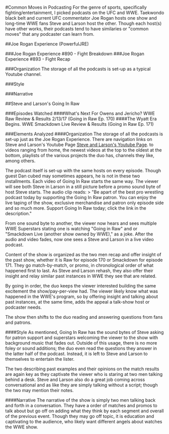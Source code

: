 #Common Moves in Podcasting
For the genre of sports, specifically fighting/entertainment, I picked podcasts on the UFC and WWE. Taekwondo black belt and current UFC commentator Joe Rogan hosts one show and long-time WWE fans Steve and Larson host the other. Though each host(s) have other works, their podcasts tend to have similaries or "common moves" that any podcaster can learn from.

##Joe Rogan Experience (PowerfulJRE)

###Joe Rogan Experience #890 - Fight Breakdown
###Joe Rogan Experience #893 - Fight Recap


###Organization
The storage of all the podcasts is set-up as a typical Youtube channel.

###Style

###Narrative

##Steve and Larson's Going In Raw

###Episodes Watched
####What's Next For Owens and Jericho? WWE Raw Review & Results 2/13/17 (Going in Raw Ep. 170)
####The Wyatt Era Begins. WWE Smackdown Live Review & Results (Going in Raw Ep. 171)

###Elements Analyzed
####Organization
The storage of all the podcasts is set-up just as the Joe Rogan Experience. There are navigation links on Steve and Larson's Youtube Page [Steve and Larson's Youtube Page](https://www.youtube.com/user/SteveAndLarson). to videos ranging from home, the newest videos at the top to the oldest at the bottom, playlists of the various projects the duo has, channels they like, among others.

The podcast itself is set-up with the same hosts on every episode. Though guest Dan cubed may sometimes appears, he is not in these two installments. Each video of Going In Raw starts the same way. The viewer will see both Steve in Larson in a still picture before a promo sound byte of host Steve starts. The audio clip reads: > "Be apart of the best pro wrestling podcast today by supporting the Going In Raw patron. You can enjoy the live taping of the show, exclusive merchandise and patron only episode side and so much more. Support Going In Raw today; click the link in the description."

From one sound byte to another, the viewer now hears and sees multiple WWE Superstars stating one is watching "Going in Raw" and or "Smackdown Live (another show owned by WWE)," as a joke. After the audio and video fades, now one sees a Steve and Larson in a live video podcast.

Content of the show is organized as the two men recap and offer insight of the past show, whether it is Raw for episode 170 or Smackdown for episode 171. They go match-by-match, or promo, in chronological order of what happened first to last. As Steve and Larson rehash, they also offer their insight and relay similar past instances in WWE they see that are related.

By going in order, the duo keeps the viewer interested building the same excitement the show/pay-per-view had. The viewer likely know what was happened in the WWE's program, so by offering insight and talking about past instances, at the same time, adds the appeal a talk-show host or podcaster needs.  

The show then shifts to the duo reading and answering questions from fans and patrons.

####Style
As mentioned, Going In Raw has the sound bytes of Steve asking for patron support and superstars welcoming the viewer to the show with background music that fades out. Outside of this usage, there is no more foley or sound additions; the duo even read the questions they answer in the latter half of the podcast. Instead, it is left to Steve and Larson to themselves to entertain the lister.

The two describing past examples and their opinions on the match results are again key as they captivate the viewer who is staring at two men talking behind a desk. Steve and Larson also do a great job coming across conversational and as like they are simply talking without a script; though the two may mention their notes.

####Narrative
The narrative of the show is simply two men talking back and forth in a conversation. They have a order of matches and promos to talk about but go off on adding what they think by each segment and overall of the previous event. Though they may go off topic, it is education and captivating to the audience, who likely want different angels about watches the WWE show.

